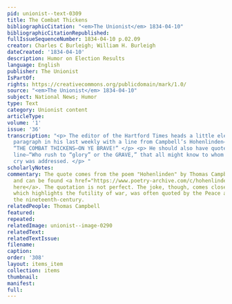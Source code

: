```yaml
---
pid: unionist--text-0309
title: The Combat Thickens
bibliographicCitation: "<em>The Unionist</em> 1834-04-10"
bibliographicCitationRepublished: 
fullIssueSequenceNumber: 1834-04-10 p.02.09
creator: Charles C Burleigh; William H. Burleigh
dateCreated: '1834-04-10'
description: Humor on Election Results
language: English
publisher: The Unionist
IsPartOf: 
rights: https://creativecommons.org/publicdomain/mark/1.0/
source: "<em>The Unionist</em> 1834-04-10"
subject: National News; Humor
type: Text
category: Unionist content
articleType: 
volume: '1'
issue: '36'
transcription: "<p> The editor of the Hartford Times heads a little electioneering
  paragraph in his last weekly with a line from Campbell’s Hohenlinden— </p> <p> &nbsp;&nbsp;&nbsp;&nbsp;&nbsp;&nbsp;&nbsp;&nbsp;&nbsp;&nbsp;&nbsp;
  “THE COMBAT THICKENS—ON YE BRAVE!” </p> <p> He should also have quoted the next
  line—“Who rush to “glory” or the GRAVE,” that all might know to whom the battle
  cry was addressed. </p> "
scholarlyNotes: 
commentary: The quote comes from the poem "Hohenlinden" by Thomas Campbell (1777-1844),
  and can be found <a href="https://www.poetry-archive.com/c/hohenlinden.html">online
  here</a>. The quotation is not perfect. The joke, though, comes close. This poem,
  which highlights the futility of war, was often quoted by the Peace activists of
  the nineteenth-century.
relatedPeople: Thomas Campbell
featured: 
repeated: 
relatedImage: unionist--image-0290
relatedText: 
relatedTextIssue: 
filename: 
caption: 
order: '308'
layout: items_item
collection: items
thumbnail: 
manifest: 
full: 
---
```


